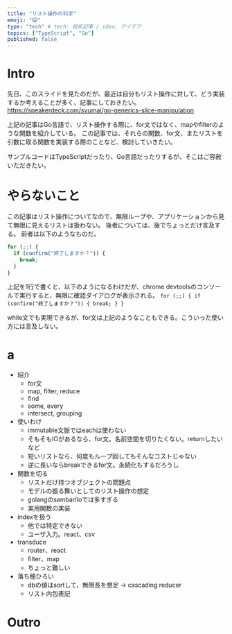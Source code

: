 ```yaml
---
title: "リスト操作の科学"
emoji: "😺"
type: "tech" # tech: 技術記事 / idea: アイデア
topics: ["TypeScript", "Go"]
published: false
---
```


# Intro
先日、このスライドを見たのだが、最近は自分もリスト操作に対して、どう実装するか考えることが多く、記事にしておきたい。
https://speakerdeck.com/syumai/go-generics-slice-manipulation

上記の記事はGo言語で、リスト操作する際に、for文ではなく、mapやfilterのような関数を紹介している。
この記事では、それらの関数、for文、またリストを引数に取る関数を実装する際のことなど、検討していきたい。

サンプルコードはTypeScriptだったり、Go言語だったりするが、そこはご容赦いただきたい。

# やらないこと
この記事はリスト操作についてなので、無限ループや、アプリケーションから見て無限に見えるリストは扱わない。
後者については、後でちょっとだけ言及する。
前者は以下のようなものだ。

```typescript
for (;;) {
  if (confirm("終了しますか？")) {
    break;
  }
}
```

上記を1行で書くと、以下のようになるわけだが、chrome devtoolsのコンソールで実行すると、無限に確認ダイアログが表示される。
`for (;;) { if (confirm("終了しますか？")) { break; } }`

while文でも実現できるが、for文は上記のようなこともできる。こういった使い方には言及しない。

# a
- 紹介
  - for文
  - map, filter, reduce
  - find
  - some, every
  - intersect, grouping
- 使いわけ 
  - immutable文脈ではeachは使わない
  - そもそもIOがあるなら、for文。名前空間を切りたくない。returnしたいなど
  - 短いリストなら、何度もループ回してもそんなコストじゃない
  - 逆に長いならbreakできるfor文。永続化もするだろうし
- 関数を切る
  - リストだけ持つオブジェクトの問題点
  - モデルの振る舞いとしてのリスト操作の想定
  - golangのsambar/loでは多すぎる
  - 実用関数の実装
- indexを扱う
  - 他では特定できない
  - ユーザ入力。react、csv
- transduce
  - router、react
  - filter、map
  - ちょっと難しい
- 落ち穂ひろい
  - dbの値はsortして、無限長を想定 -> cascading reducer
  - リスト内包表記

# Outro
